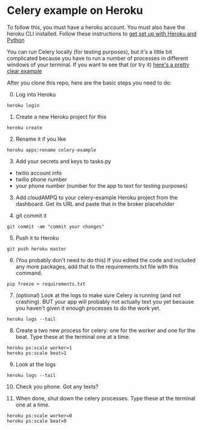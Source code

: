 # Celery example on Heroku

To follow this, you must have a heroku account. You must also have the heroku CLI installed. Follow these instructions to [get set up with Heroku and Python](https://devcenter.heroku.com/articles/getting-started-with-python)


You can run Celery locally (for testing purposes), but it's a little bit complicated because you have to run a number of processes in different windows of your terminal. If you want to see that (or try it) [here's a pretty clear example](https://www.youtube.com/watch?v=THxCy-6EnQM)


After you clone this repo, here are the basic steps you need to do:

0. Log into Heroku
```
heroku login
```

1. Create a new Heroku project for this 
```
heroku create 
```

2. Rename it if you like
```
heroku apps:rename celery-example
```

3. Add your secrets and keys to tasks.py
* twilio account info
* twilio phone number
* your phone number (number for the app to text for testing purposes) 

3. Add cloudAMPQ to your celery-example Heroku project from the dashboard. Get its URL and paste that in the broker placeholder

4. git commit it
```
git commit -am "commit your changes"
```

5. Push it to Heroku
```
git push heroku master
```

6. (You probably don't need to do this) If you edited the code and included any more packages, add that to the requirements.txt file with this command.
```
pip freeze > requirements.txt
```

7. (optional) Look at the logs to make sure Celery is running (and not crashing). BUT your app will probably not actually text you yet because you haven't given it enough processes to do the work yet.
```
heroku logs --tail
```

8. Create a two new process for celery: one for the worker and one for the beat. Type these at the terminal one at a time.
```
heroku ps:scale worker=1
heroku ps:scale beat=1
```

9. Look at the logs
```
heroku logs --tail
```

10. Check you phone. Got any texts?

11. When done, shut down the celery processes. Type these at the terminal one at a time.
```
heroku ps:scale worker=0
heroku ps:scale beat=0
```
